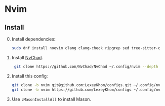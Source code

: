 # Nvim

## Install

0. Install dependencies:

   ```bash
   sudo dnf install noevim clang clang-check ripgrep sed tree-sitter-cli
   ```

1. Install [NvChad](https://nvchad.com/docs/quickstart/install).

   ```bash
    git clone https://github.com/NvChad/NvChad ~/.config/nvim --depth 1
   ```

2. Install this config:

   ```bash
   git clone -b nvim git@github.com:LexeyKhom/configs.git ~/.config/nvim/lua/custom ||
   git clone -b nvim https://github.com/LexeyKhom/configs ~/.config/nvim/lua/custom
   ```

3. Use `:MasonInstallAll` to install Mason.
